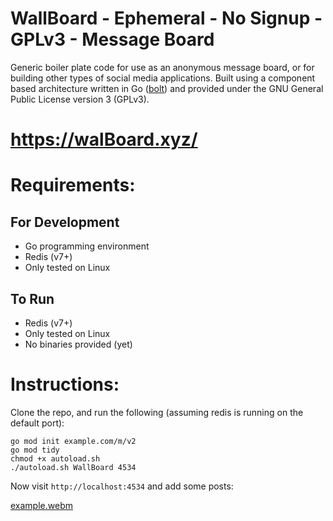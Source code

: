 # WallBoard - Ephemeral - No Signup - GPLv3 - Message Board

Generic boiler plate code for use as an anonymous message board, or for building 
other types of social media applications. Built using a 
component based architecture written in Go 
([bolt](https://github.com/hartsfield/bolt)) and provided under the GNU General 
Public License version 3 (GPLv3).

# https://walBoard.xyz/

# Requirements:
## For Development
  - Go programming environment
  - Redis (v7+)
  - Only tested on Linux
## To Run
  - Redis (v7+)
  - Only tested on Linux
  - No binaries provided (yet)

# Instructions:

Clone the repo, and run the following (assuming redis is running on the default port):

    go mod init example.com/m/v2
    go mod tidy
    chmod +x autoload.sh
    ./autoload.sh WallBoard 4534

Now visit `http://localhost:4534` and add some posts:

[example.webm](https://github.com/hartsfield/WallBoard/assets/30379836/326f0e8f-607c-468d-a657-3b294094a340)
